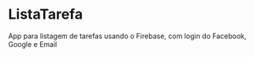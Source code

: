 # ListaTarefa
App para listagem de tarefas usando o Firebase, com login do Facebook, Google e Email
